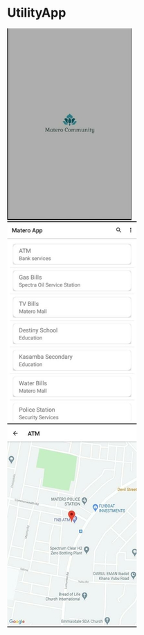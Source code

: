 # UtilityApp
![Splash Screen](https://raw.githubusercontent.com/Musanza/MateroU/main/a.jpeg)
![UtilityActivity](https://raw.githubusercontent.com/Musanza/MateroU/main/b.jpeg)
![MapsActivity](https://raw.githubusercontent.com/Musanza/MateroU/main/c.jpeg)
